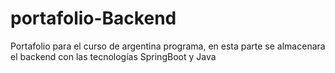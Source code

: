 # portafolio-Backend
Portafolio para el curso de argentina programa, en esta parte se almacenara el backend con las tecnologías SpringBoot y Java
